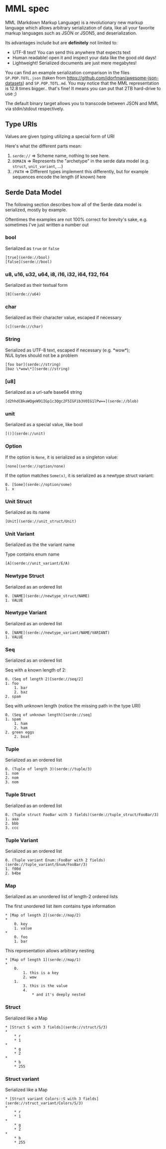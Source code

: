 # MML spec

MML (Markdown Markup Language) is a revolutionary new markup language which allows arbitrary serialization of data, like all your favorite markup languages such as JSON or JSON5, and deserialization.

Its advantages include but are **definitely** not limited to:

- UTF-8 text! You can send this anywhere that expects text
- Human readable! open it and inspect your data like the good old days!
- Lightweight! Serialized documents are just mere megabytes!

You can find an example serialization comparison in the files `SP.POP.TOTL.json` (taken from https://github.com/jdorfman/awesome-json-datasets) and `SP.POP.TOTL.md`.
You may notice that the MML representation is 12.8 times bigger.. that's fine! It means you can put that 2TB hard-drive to use ;)

The default binary target allows you to transcode between JSON and MML via stdin/stdout respectively.

## Type URIs

Values are given typing utilizing a special form of URI

Here's what the different parts mean:

1. `serde://` => Scheme name, nothing to see here.
2. `DOMAIN` => Represents the "archetype" in the serde data model (e.g. `struct`, `unit_variant`, ...)
3. `/PATH` => Different types implement this differently, but for example sequences encode the length (if known) here

## Serde Data Model

The following section describes how all of the Serde data model is serialized, mostly by example.

Oftentimes the examples are not 100% correct for brevity's sake, e.g. sometimes I've just written a number out

### bool

Serialized as `true` or `false`

    [true](serde://bool)
    [false](serde://bool)

### u8, u16, u32, u64, i8, i16, i32, i64, f32, f64

Serialized as their textual form

    [8](serde://u64)

### char

Serialized as their character value, escaped if necessary

    [c](serde://char)

### String

Serialized as UTF-8 text, escaped if necessary (e.g. \*wow\*);  
NUL bytes should not be a problem

    [foo bar](serde://string)
    [baz \*wow\*](serde://string)

### [u8]

Serialized as a url-safe base64 string

    [d2hhdCBkaWQgeW91IGp1c3Qgc2F5IGFib3V0IG1lPw==](serde://blob)

### unit

Serialized as a special value, like bool

    [()](serde://unit)

### Option

If the option is `None`, it is serialized as a singleton value:

    [none](serde://option/none)

If the option matches `Some(x)`, it is serialized as a newtype struct variant:

    0. [Some](serde://option/some)
    1. x

### Unit Struct

Serialized as its name

    [Unit](serde://unit_struct/Unit)

### Unit Variant

Serialized as the the variant name

Type contains enum name

    [A](serde://unit_variant/E/A)

### Newtype Struct

Serialized as an ordered list

    0. [NAME](serde://newtype_struct/NAME)
    1. VALUE

### Newtype Variant

Serialized as an ordered list

    0. [NAME](serde://newtype_variant/NAME/VARIANT)
    1. VALUE

### Seq

Serialized as an ordered list

Seq with a known length of 2:

    0. (Seq of length 2)[serde://seq/2]
    1. foo
        1. bar
        2. baz
    2. spam

Seq with unknown length (notice the missing path in the type URI)

    0. (Seq of unknown length)[serde://seq]
    1. spam
        1. ham
        2. ham
    2. green eggs
        2. boat

### Tuple

Serialized as an ordered list

    0. (Tuple of length 3)(serde://tuple/3)
    1. nom
    2. nom
    3. nom

### Tuple Struct

Serialized as an ordered list

    0. (Tuple struct FooBar with 3 fields)(serde://tuple_struct/FooBar/3)
    1. aaa
    2. bbb
    3. ccc

### Tuple Variant

Serialized as an ordered list

    0. (Tuple variant Enum::FooBar with 2 fields)(serde://tuple_variant/Enum/FooBar/3)
    1. f00d
    2. b4be

### Map

Serialized as an unordered list of length-2 ordered lists

The first unordered list item contains type information

    * [Map of length 2](serde://map/2)
    *
        0. key
        1. value
    *
        0. foo
        1. bar

This representation allows arbitrary nesting

    * [Map of length 1](serde://map/1)
    *
        0.
            1. this is a key
            2. wow
        1.
            3. this is the value
            4.
                * and it's deeply nested

### Struct

Serialized like a Map

    * [Struct S with 3 fields](serde://struct/S/3)
    *
        * r
        * 1
    *
        * g
        * 2
    *
        * b
        * 255

### Struct variant

Serialized like a Map

    * [Struct variant Colors::S with 3 fields](serde://struct_variant/Colors/S/3)
    *
        * r
        * 1
    *
        * g
        * 2
    *
        * b
        * 255
